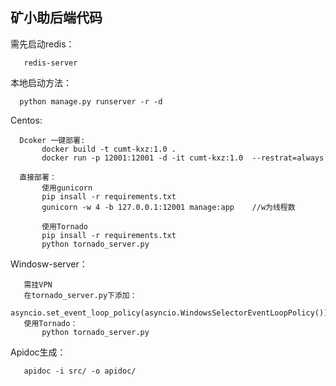 <h2> 矿小助后端代码</h2>

需先启动redis：

       redis-server

本地启动方法：

      python manage.py runserver -r -d
      
      
Centos:

      Dcoker 一键部署:
           docker build -t cumt-kxz:1.0 .
           docker run -p 12001:12001 -d -it cumt-kxz:1.0  --restrat=always
      
      直接部署：
           使用gunicorn
           pip insall -r requirements.txt
           gunicorn -w 4 -b 127.0.0.1:12001 manage:app    //w为线程数
           
           使用Tornado
           pip insall -r requirements.txt
           python tornado_server.py
Windosw-server：

       需挂VPN
       在tornado_server.py下添加：
           asyncio.set_event_loop_policy(asyncio.WindowsSelectorEventLoopPolicy())
       使用Tornado：
           python tornado_server.py
           
           
Apidoc生成：

       apidoc -i src/ -o apidoc/
       
       
       

